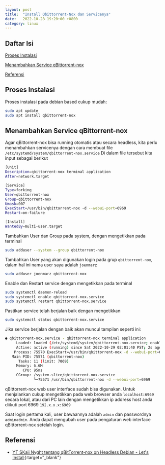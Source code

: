 ```yaml
---
layout: post
title:  "Install Qbittorrent-Nox dan Servicenya"
date:   2022-10-28 19:20:00 +0800
category: linux
---
```


## Daftar Isi  

[Proses Instalasi](#installation)

[Menambahkan Service qBittorrent-nox](#adding-service)

[Referensi](#reference)



<a name="installation"/>

## Proses Instalasi

Proses instalasi pada debian based cukup mudah:
```bash
sudo apt update
sudo apt install qbittorrent-nox
```

<a name="adding-service"/>

## Menambahkan Service qBittorrent-nox

Agar qBittorrent-nox bisa running otomatis atau secara headless, kita perlu menambahkan servicenya dengan cara membuat file `/etc/systemd/system/qbittorrent-nox.service`
Di dalam file tersebut kita input sebagai berikut
```bash
[Unit]
Description=qbittorrent-nox terminal application
After=network.target

[Service]
Type=forking
User=qbittorrent-nox
Group=qbittorrent-nox
Umask=007
ExecStart=/usr/bin/qbittorrent-nox -d --webui-port=6969
Restart=on-failure

[Install]
WantedBy=multi-user.target
```

Tambahkan User dan Group pada system, dengan mengetikkan pada terminal
```bash
sudo adduser --system --group qbittorrent-nox
```

Tambahkan User yang akan digunakan login pada grup `qbittorrent-nox`, dalam hal ini nama user saya adalah `joenmarz`
```bash
sudo adduser joenmarz qbittorrent-nox
```

Enable dan Restart service dengan mengetikkan pada terminal
```bash
sudo systemctl daemon-reload
sudo systemctl enable qbittorrent-nox.service
sudo systemctl restart qbittorrent-nox.service
```

Pastikan service telah berjalan baik dengan mengetikkan
```bash
sudo systemctl status qbittorrent-nox.service
```
Jika service berjalan dengan baik akan muncul tampilan seperti ini:
```bash
● qbittorrent-nox.service - qbittorrent-nox terminal application
     Loaded: loaded (/etc/systemd/system/qbittorrent-nox.service; enabled; vendor preset: enabled)
     Active: active (running) since Sat 2022-10-29 02:01:40 PST; 2s ago
    Process: 75570 ExecStart=/usr/bin/qbittorrent-nox -d --webui-port=6969 (code=exited, status=0/SUCCESS)
   Main PID: 75571 (qbittorrent-nox)
      Tasks: 11 (limit: 7069)
     Memory: 6.6M
        CPU: 95ms
     CGroup: /system.slice/qbittorrent-nox.service
             └─75571 /usr/bin/qbittorrent-nox -d --webui-port=6969
```

qBittorrent-nox web user interface sudah bisa digunakan. Untuk menjalankan cukup mengetikkan pada web browser anda `localhost:6969` secara lokal, atau dari PC lain dengan mengetikkan ip address host anda diikuti port 6969 `192.x.x.x:6969`

Saat login pertama kali, user bawaannya adalah `admin` dan passwordnya `adminadmin`. Anda dapat mengubah user pada pengaturan web interface qBittorrent-nox setelah login.

<a name="reference"/>

## Referensi
- [YT SKaii Nyght tentang qBitTorrent-nox on Headless Debian - Let's Install](https://www.youtube.com/watch?v=NQ3T-2Xf9-c){:target="_blank"}
